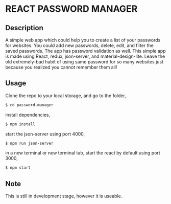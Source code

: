 # REACT PASSWORD MANAGER

## Description

A simple web app which could help you to create a list of your passwords for websites. You could add new passwords, delete, edit, and filter the saved passwords. The app has password validation as well. This simple app is made using React, redux, json-server, and material-design-lite. Leave the old extremely-bad habit of using same password for so many websites just because you realized you cannot remember them all!

## Usage

Clone the repo to your local storage, and go to the folder,
```sh
$ cd password-manager
```
install dependencies,
```sh
$ npm install
```
start the json-server using port 4000,
```sh
$ npm run json-server
```
in a new terminal or new terminal tab, start the react by default using port 3000,
```sh
$ npm start
```

## Note

This is still in development stage, however it is useable.